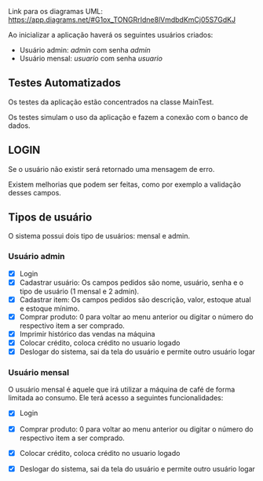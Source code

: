 Link para os diagramas UML: https://app.diagrams.net/#G1ox_TONGRrIdne8lVmdbdKmCj05S7GdKJ

Ao inicializar a aplicação haverá os seguintes usuários criados:
* Usuário admin: *admin* com senha *admin*
* Usuário mensal: *usuario* com senha *usuario*

## Testes Automatizados
Os testes da aplicação estão concentrados na classe MainTest.

Os testes simulam o uso da aplicação e fazem a conexão com o banco de dados.

## LOGIN
Se o usuário não existir será retornado uma mensagem de erro.

Existem melhorias que podem ser feitas, como por exemplo a validação desses campos.

## Tipos de usuário

O sistema possui dois tipo de usuários: mensal e admin.

### Usuário admin
- [x] Login
- [x] Cadastrar usuário: Os campos pedidos são nome, usuário, senha e o tipo de usuário (1 mensal e 2 admin).
- [x] Cadastrar item: Os campos pedidos são descrição, valor, estoque atual e estoque mínimo.
- [x] Comprar produto: 0 para voltar ao menu anterior ou digitar o número do respectivo item a ser comprado.
- [x] Imprimir histórico das vendas na máquina
- [x] Colocar crédito, coloca crédito no usuario logado
- [x] Deslogar do sistema, sai da tela do usuário e permite outro usuário logar

### Usuário mensal
O usuário mensal é aquele que irá utilizar a máquina de café de forma limitada ao consumo.
Ele terá acesso a seguintes funcionalidades:
- [x] Login
- [x] Comprar produto: 0 para voltar ao menu anterior ou digitar o número do respectivo item a ser comprado.
- [x] Colocar crédito, coloca crédito no usuario logado
- [x] Deslogar do sistema, sai da tela do usuário e permite outro usuário logar

